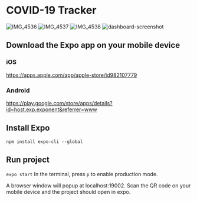 # COVID-19 Tracker
![IMG_4536](https://user-images.githubusercontent.com/38222767/78924462-e5921e00-7a67-11ea-865d-3faea195fd6c.jpg)
![IMG_4537](https://user-images.githubusercontent.com/38222767/78924463-e62ab480-7a67-11ea-9a05-3aa24d9aaf4b.jpg)
![IMG_4538](https://user-images.githubusercontent.com/38222767/78924466-e6c34b00-7a67-11ea-9a4a-03d8723c8642.jpg)
![dashboard-screenshot](https://user-images.githubusercontent.com/38222767/78924468-e7f47800-7a67-11ea-915b-2a048086486b.jpg)

## Download the Expo app on your mobile device
### iOS
https://apps.apple.com/app/apple-store/id982107779
### Android
https://play.google.com/store/apps/details?id=host.exp.exponent&referrer=www

## Install Expo
`npm install expo-cli --global`

## Run project
`expo start`
In the terminal, press `p` to enable production mode. 

A browser window will popup at localhost:19002. Scan the QR code on your mobile device and the project should open in expo. 
